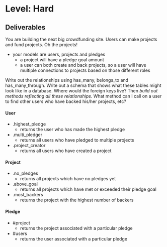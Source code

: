 # Level: Hard

## Deliverables
You are building the next big crowdfunding site. Users can make projects and fund projects. Oh the projects!
- your models are users, projects and pledges
  - a project will have a pledge goal amount
  - a user can both create and back projects, so a user will have multiple connections to projects based on those different roles

Write out the relationships using has_many, belongs_to and has_many_through. Write out a schema that shows what these tables might look like in a database. Where would the foreign keys live? Then *build out methods reflecting all these relationships.* What method can I call on a user to find other users who have backed his/her projects, etc?

#### User
- .highest_pledge
  - returns the user who has made the highest pledge
- .multi_pledger
  - returns all users who have pledged to multiple projects
- .project_creator
  - returns all users who have created a project

#### Project
- .no_pledges
  - returns all projects which have no pledges yet
- .above_goal
  - returns all projects which have met or exceeded their pledge goal
- .most_backers
  - returns the project with the highest number of backers

#### Pledge
- #project
  - returns the project associated with a particular pledge
- #users
  - returns the user associated with a particular pledge
